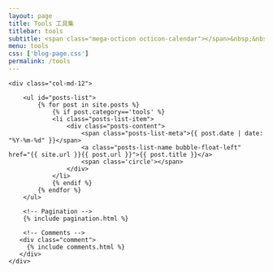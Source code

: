 ```yaml
---
layout: page
title: Tools 工具集
titlebar: tools
subtitle: <span class="mega-octicon octicon-calendar"></span>&nbsp;&nbsp;专题系列： &nbsp;&nbsp; <a href ="http://www.guojun49.github.io.com/arch.html"><font color="#1A0DAB">架构</font></a>&nbsp;&nbsp; <a href ="http://www.guojun49.github.io/life.html"><font color="#EB9439">故事</font></a>&nbsp;&nbsp; <a href ="http://www.guojun49.github.io/docker.html"><font color="#1E90FF">Docker</font></a>
menu: tools
css: ['blog-page.css']
permalink: /tools
---
```


<div class="row">

    <div class="col-md-12">

        <ul id="posts-list">
            {% for post in site.posts %}
                {% if post.category=='tools' %}
                <li class="posts-list-item">
                    <div class="posts-content">
                        <span class="posts-list-meta">{{ post.date | date: "%Y-%m-%d" }}</span>
                        <a class="posts-list-name bubble-float-left" href="{{ site.url }}{{ post.url }}">{{ post.title }}</a>
                        <span class='circle'></span>
                    </div>
                </li>
                {% endif %}
            {% endfor %}
        </ul> 

        <!-- Pagination -->
        {% include pagination.html %}

        <!-- Comments -->
       <div class="comment">
         {% include comments.html %}
       </div>
    </div>

</div>
<script>
    $(document).ready(function(){

        // Enable bootstrap tooltip
        $("body").tooltip({ selector: '[data-toggle=tooltip]' });

    });
</script>